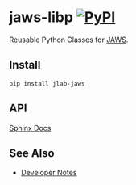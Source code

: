 # jaws-libp [![PyPI](https://img.shields.io/pypi/v/jlab_jaws)](https://pypi.org/project/jlab-jaws/)
Reusable Python Classes for [JAWS](https://github.com/JeffersonLab/jaws).

## Install
```
pip install jlab-jaws
```

## API
[Sphinx Docs](https://jeffersonlab.github.io/jaws-libp/)


## See Also
 - [Developer Notes](https://github.com/JeffersonLab/jaws-libp/wiki/Developer-Notes)
